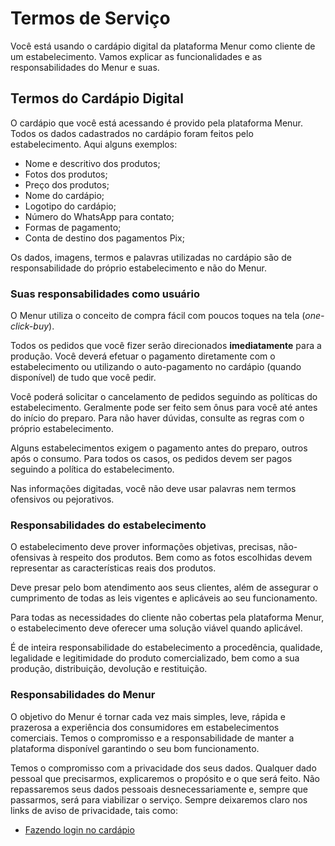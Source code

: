 # Termos de Serviço

Você está usando o cardápio digital da plataforma Menur como cliente de um estabelecimento. Vamos explicar as funcionalidades e as responsabilidades do Menur e suas.

## Termos do Cardápio Digital

O cardápio que você está acessando é provido pela plataforma Menur. Todos os dados cadastrados no cardápio foram feitos pelo estabelecimento. Aqui alguns exemplos:

- Nome e descritivo dos produtos;
- Fotos dos produtos;
- Preço dos produtos;
- Nome do cardápio;
- Logotipo do cardápio;
- Número do WhatsApp para contato;
- Formas de pagamento;
- Conta de destino dos pagamentos Pix;

Os dados, imagens, termos e palavras utilizadas no cardápio são de responsabilidade do próprio estabelecimento e não do Menur.

### Suas responsabilidades como usuário

O Menur utiliza o conceito de compra fácil com poucos toques na tela (_one-click-buy_).

Todos os pedidos que você fizer serão direcionados **imediatamente** para a produção. Você deverá efetuar o pagamento diretamente com o estabelecimento ou utilizando o auto-pagamento no cardápio (quando disponível) de tudo que você pedir.

Você poderá solicitar o cancelamento de pedidos seguindo as políticas do estabelecimento. Geralmente pode ser feito sem ônus para você até antes do início do preparo. Para não haver dúvidas, consulte as regras com o próprio estabelecimento.

Alguns estabelecimentos exigem o pagamento antes do preparo, outros após o consumo. Para todos os casos, os pedidos devem ser pagos seguindo a política do estabelecimento.

Nas informações digitadas, você não deve usar palavras nem termos ofensivos ou pejorativos.

### Responsabilidades do estabelecimento

O estabelecimento deve prover informações objetivas, precisas, não-ofensivas à respeito dos produtos. Bem como as fotos escolhidas devem representar as características reais dos produtos.

Deve presar pelo bom atendimento aos seus clientes, além de assegurar o cumprimento de todas as leis vigentes e aplicáveis ao seu funcionamento.

Para todas as necessidades do cliente não cobertas pela plataforma Menur, o estabelecimento deve oferecer uma solução viável quando aplicável.

É de inteira responsabilidade do estabelecimento a procedência, qualidade, legalidade e legitimidade do produto comercializado, bem como a sua produção, distribuição, devolução e restituição.

### Responsabilidades do Menur

O objetivo do Menur é tornar cada vez mais simples, leve, rápida e prazerosa a experiência dos consumidores em estabelecimentos comerciais. Temos o compromisso e a responsabilidade de manter a plataforma disponível garantindo o seu bom funcionamento.

Temos o compromisso com a privacidade dos seus dados. Qualquer dado pessoal que precisarmos, explicaremos o propósito e o que será feito. Não repassaremos seus dados pessoais desnecessariamente e, sempre que passarmos, será para viabilizar o serviço. Sempre deixaremos claro nos links de aviso de privacidade, tais como:

- [Fazendo login no cardápio](../../privacidade/cardapio/login)
